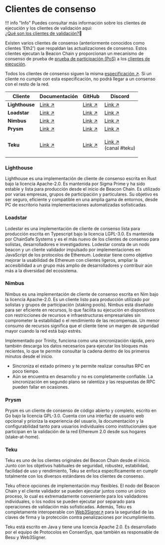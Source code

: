 # Clientes de consenso

!!! info "Info"
    Puedes consultar más información sobre los clientes de ejecución y los clientes de validación aqui: \
    [¿Qué son los clientes de validación?](/spanish/validator-clients/validator-clients-explained)👀

Existen varios clientes de consenso (anteriormente conocidos como clientes 'Eth2') que respaldan las actualizaciones de consenso. Estos clientes ejecutan la Beacon Chain y proporcionan un mecanismo de consenso de prueba de [prueba de participación (PoS)](/spanish/staking-glossary#proof-of-stake-pos) a los [clientes de ejecución](/spanish/validator-clientsexecution-clients).&#x20;

Todos los clientes de consenso siguen la misma [especificación ↗](https://github.com/ethereum/consensus-specs). Si un cliente no cumple con esta especificación, no podrá llegar a un consenso con el resto de la red.

| Cliente        | Documentación                                                | GitHub                                             | Discord                                                                    |
| -------------- | ------------------------------------------------------------ | -------------------------------------------------- | -------------------------------------------------------------------------- |
| **Lighthouse** | [Link ↗](https://lighthouse-book.sigmaprime.io/)             | [Link ↗](https://github.com/sigp/lighthouse)       | [Link ↗](https://discord.gg/gdq27tnKSM)                                    |
| **Loadstar**   | [Link ↗](https://chainsafe.github.io/lodestar/)              | [Link ↗](https://github.com/ChainSafe/lodestar)    | [Link ↗](https://discord.com/invite/yjyvFRP)                               |
| **Nimbus**     | [Link ↗](https://status-im.github.io/nimbus-eth2/intro.html) | [Link ↗](https://github.com/status-im/nimbus-eth2) | [Link ↗](https://discord.gg/aTDcbTG2gQ)                                    |
| **Prysm**      | [Link ↗](https://docs.prylabs.network/docs/getting-started)  | [Link ↗](https://github.com/prysmaticlabs/prysm)   | [Link ↗](https://discord.gg/GVM5TJwzkU)                                    |
| **Teku**       | [Link ↗](https://docs.teku.consensys.net/en/stable/)         | [Link ↗](https://github.com/ConsenSys/teku)        | <p><a href="https://discord.gg/trQ378WCp4">Link ↗</a><br>(canal #teku)</p> |

### Lighthouse

Lighthouse es una implementación de cliente de consenso escrita en Rust bajo la licencia Apache-2.0. Es mantenida por Sigma Prime y ha sido estable y lista para producción desde el inicio de Beacon Chain. Es utilizado por varias empresas, grupos de participación y particulares. Su objetivo es ser seguro, eficiente y compatible en una amplia gama de entornos, desde PC de escritorio hasta implementaciones automatizadas sofisticadas.

### Loadstar

Lodestar es una implementación de cliente de consenso lista para producción escrita en Typescript bajo la licencia LGPL-3.0. Es mantenida por ChainSafe Systems y es el más nuevo de los clientes de consenso para solistas, desarrolladores e investigadores. Lodestar consta de un nodo beacon y un cliente validador impulsado por implementaciones en JavaScript de los protocolos de Ethereum. Lodestar tiene como objetivo mejorar la usabilidad de Ethereum con clientes ligeros, ampliar la accesibilidad a un grupo más amplio de desarrolladores y contribuir aún más a la diversidad del ecosistema.

### Nimbus

Nimbus es una implementación de cliente de consenso escrita en Nim bajo la licencia Apache-2.0. Es un cliente listo para producción utilizado por solistas y grupos de participación (staking pools). Nimbus está diseñado para ser eficiente en recursos, lo que facilita su ejecución en dispositivos con restricciones de recursos e infraestructuras empresariales sin comprometer la estabilidad o el rendimiento de las recompensas. Un menor consumo de recursos significa que el cliente tiene un margen de seguridad mayor cuando la red está bajo estrés.

Implementado por Trinity, funciona como una sincronización rápida, pero también descarga los datos necesarios para ejecutar los bloques más recientes, lo que te permite consultar la cadena dentro de los primeros minutos desde el inicio.&#x20;

* Sincroniza el estado primero y te permite realizar consultas RPC en poco tiempo.
* Aún se encuentra en desarrollo y no es completamente confiable. La sincronización en segundo plano se ralentiza y las respuestas de RPC pueden fallar en ocasiones.

### Prysm

Prysm es un cliente de consenso de código abierto y completo, escrito en Go bajo la licencia GPL-3.0. Cuenta con una interfaz de usuario web opcional y prioriza la experiencia del usuario, la documentación y la configurabilidad tanto para usuarios individuales como institucionales que participan en la validación de la red Ethereum 2.0 desde sus hogares (stake-at-home).

### Teku

Teku es uno de los clientes originales del Beacon Chain desde el inicio. Junto con los objetivos habituales de seguridad, robustez, estabilidad, facilidad de uso y rendimiento, Teku se enfoca específicamente en cumplir totalmente con los diversos estándares de los clientes de consenso.&#x20;

Teku ofrece opciones de implementación muy flexibles. El nodo del Beacon Chain y el cliente validador se pueden ejecutar juntos como un único proceso, lo cual es extremadamente conveniente para los validadores individuales, o los nodos se pueden ejecutar por separado para operaciones de validación más sofisticadas. Además, Teku es completamente interoperable con [Web3Signer↗](https://github.com/ConsenSys/web3signer/) para la seguridad de las claves de firma y la protección contra penalizaciones por incumplimiento.&#x20;

Teku está escrito en Java y tiene una licencia Apache 2.0. Es desarrollado por el equipo de Protocolos en ConsenSys, que también es responsable de Besu y Web3Signer.
